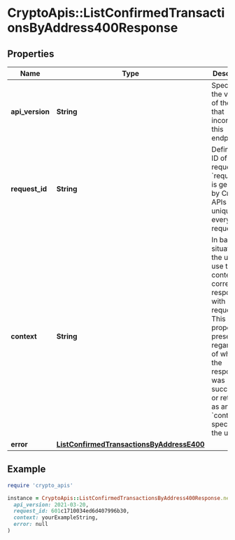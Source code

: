 # CryptoApis::ListConfirmedTransactionsByAddress400Response

## Properties

| Name | Type | Description | Notes |
| ---- | ---- | ----------- | ----- |
| **api_version** | **String** | Specifies the version of the API that incorporates this endpoint. |  |
| **request_id** | **String** | Defines the ID of the request. The &#x60;requestId&#x60; is generated by Crypto APIs and it&#39;s unique for every request. |  |
| **context** | **String** | In batch situations the user can use the context to correlate responses with requests. This property is present regardless of whether the response was successful or returned as an error. &#x60;context&#x60; is specified by the user. | [optional] |
| **error** | [**ListConfirmedTransactionsByAddressE400**](ListConfirmedTransactionsByAddressE400.md) |  |  |

## Example

```ruby
require 'crypto_apis'

instance = CryptoApis::ListConfirmedTransactionsByAddress400Response.new(
  api_version: 2021-03-20,
  request_id: 601c1710034ed6d407996b30,
  context: yourExampleString,
  error: null
)
```


